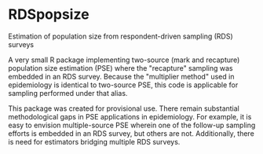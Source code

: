 # RDSpopsize
Estimation of population size from respondent-driven sampling (RDS) surveys

A very small R package implementing two-source (mark and recapture) population size estimation 
(PSE) where the "recapture" sampling was embedded in an RDS survey.  Because the "multiplier 
method" used in epidemiology is identical to two-source PSE, this code is applicable for sampling
performed under that alias.

This package was created for provisional use.  There remain substantial methodological gaps
in PSE applications in epidemiology.  For example, it is easy to envision multiple-source PSE
wherein one of the follow-up sampling efforts is embedded in an RDS survey, but others are 
not.  Additionally, there is need for estimators bridging multiple RDS surveys.
